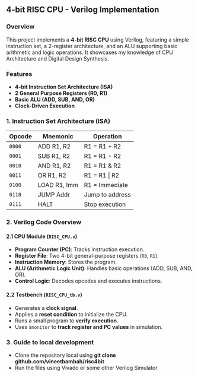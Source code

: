 ## 4-bit RISC CPU - Verilog Implementation

### Overview  
This project implements a **4-bit RISC CPU** using Verilog, featuring a simple instruction set, a 2-register architecture, and an ALU supporting basic arithmetic and logic operations.
It showcases my knowledge of CPU Architecture and Digital Design Synthesis.


### Features  
- **4-bit Instruction Set Architecture (ISA)**  
- **2 General Purpose Registers (R0, R1)**  
- **Basic ALU (ADD, SUB, AND, OR)**    
- **Clock-Driven Execution**  

### 1. Instruction Set Architecture (ISA)  

| Opcode  | Mnemonic | Operation |
|---------|----------|------------|
| `0000`  | ADD R1, R2 | R1 = R1 + R2 |
| `0001`  | SUB R1, R2 | R1 = R1 - R2 |
| `0010`  | AND R1, R2 | R1 = R1 & R2 |
| `0011`  | OR  R1, R2 | R1 = R1 \| R2 |
| `0100`  | LOAD R1, Imm | R1 = Immediate |
| `0110`  | JUMP Addr | Jump to address |
| `0111`  | HALT | Stop execution |

### 2. Verilog Code Overview 

#### 2.1 CPU Module (`RISC_CPU.v`)  
- **Program Counter (PC)**: Tracks instruction execution.  
- **Register File**: Two 4-bit general-purpose registers (`R0`, `R1`).  
- **Instruction Memory**: Stores the program.  
- **ALU (Arithmetic Logic Unit)**: Handles basic operations (ADD, SUB, AND, OR).  
- **Control Logic**: Decodes opcodes and executes instructions.  

#### 2.2 Testbench (`RISC_CPU_tb.v`)  
- Generates a **clock signal**.  
- Applies a **reset condition** to initialize the CPU.  
- Runs a small program to **verify execution**.  
- Uses `$monitor` to **track register and PC values** in simulation.

### 3. Guide to local development

- Clone the repository local using **git clone github.com/vineetbambah/risc4bit**
- Run the files using Vivado or some other Verilog Simulator
